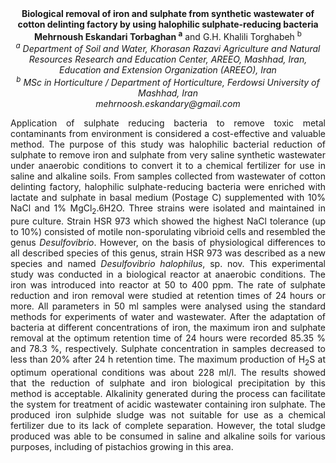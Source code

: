 <center><strong>Biological removal of iron and sulphate from synthetic wastewater of
cotton delinting factory by using halophilic sulphate-reducing
bacteria</strong>

<center><strong>Mehrnoush Eskandari Torbaghan <sup>a</sup></strong> and G.H. Khalili Torghabeh <sup>b</sup>

<center><i><sup>a</sup> Department of Soil and Water, Khorasan Razavi Agriculture and
Natural Resources Research and Education Center, AREEO, Mashhad, Iran,
Education and Extension Organization (AREEO), Iran</i>

<center><i><sup>b</sup> MSc in Horticulture / Department of Horticulture, Ferdowsi University of Mashhad, Iran</i>

<center><i>mehrnoosh.eskandary@gmail.com</i>

<p style="text-align:justify">Application of sulphate reducing bacteria to remove toxic metal
contaminants from environment is considered a cost-effective and
valuable method. The purpose of this study was halophilic bacterial
reduction of sulphate to remove iron and sulphate from very saline
synthetic wastewater under anaerobic conditions to convert it to a
chemical fertilizer for use in saline and alkaline soils. From samples
collected from wastewater of cotton delinting factory, halophilic
sulphate-reducing bacteria were enriched with lactate and sulphate in
basal medium (Postage C) supplemented with 10% NaCl and 1% MgCl<sub>2</sub>.6H2O.
Three strains were isolated and maintained in pure culture. Strain HSR
973 which showed the highest NaCl tolerance (up to 10%) consisted of
motile non-sporulating vibrioid cells and resembled the genus
<i>Desulfovibrio</i>. However, on the basis of physiological differences to
all described species of this genus, strain HSR 973 was described as a
new species and named <i>Desulfovibrio halophilus</i>, sp. nov. This
experimental study was conducted in a biological reactor at anaerobic
conditions. The iron was introduced into reactor at 50 to 400 ppm. The
rate of sulphate reduction and iron removal were studied at retention
times of 24 hours or more. All parameters in 50 ml samples were analysed
using the standard methods for experiments of water and wastewater.
After the adaptation of bacteria at different concentrations of iron,
the maximum iron and sulphate removal at the optimum retention time of
24 hours were recorded 85.35 % and 78.3 %, respectively. Sulphate
concentration in samples decreased to less than 20% after 24 h retention
time. The maximum production of H<sub>2</sub>S at optimum operational conditions
was about 228 ml/l. The results showed that the reduction of sulphate
and iron biological precipitation by this method is acceptable.
Alkalinity generated during the process can facilitate the system for
treatment of acidic wastewater containing iron sulphate. The produced
iron sulphide sludge was not suitable for use as a chemical fertilizer
due to its lack of complete separation. However, the total sludge
produced was able to be consumed in saline and alkaline soils for
various purposes, including of pistachios growing in this area.
